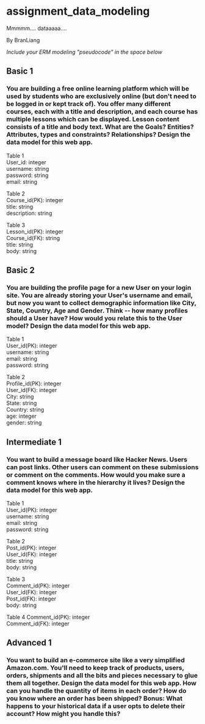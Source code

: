 # assignment_data_modeling
Mmmmm.... dataaaaa....

By BranLiang

*Include your ERM modeling "pseudocode" in the space below*

## Basic 1
### You are building a free online learning platform which will be used by students who are exclusively online (but don't need to be logged in or kept track of). You offer many different courses, each with a title and description, and each course has multiple lessons which can be displayed. Lesson content consists of a title and body text. What are the Goals? Entities? Attributes, types and constraints? Relationships? Design the data model for this web app.
Table 1  
User_id: integer  
username: string  
password: string  
email: string     

Table 2  
Course_id(PK): integer  
title: string  
description: string  

Table 3  
Lesson_id(PK): integer  
Course_id(FK): string  
title: string  
body: string  

## Basic 2
### You are building the profile page for a new User on your login site. You are already storing your User's username and email, but now you want to collect demographic information like City, State, Country, Age and Gender. Think -- how many profiles should a User have? How would you relate this to the User model? Design the data model for this web app.
Table 1  
User_id(PK): integer  
username:  string  
email: string  
password: string  

Table 2  
Profile_id(PK): integer  
User_id(FK): integer  
City: string  
State: string  
Country: string   
age:  integer  
gender: string  

## Intermediate 1
### You want to build a message board like Hacker News. Users can post links. Other users can comment on these submissions or comment on the comments. How would you make sure a comment knows where in the hierarchy it lives? Design the data model for this web app.
Table 1  
User_id(PK): integer  
username: string  
email: string  
password: string  

Table 2  
Post_id(PK): integer  
User_id(FK): integer  
title: string  
body: string  

Table 3  
Comment_id(PK): integer  
User_id(FK): integer  
Post_id(FK): integer  
body: string  

Table 4
Comment_id(PK): integer  
Comment_id(FK): integer  

## Advanced 1
### You want to build an e-commerce site like a very simplified Amazon.com. You'll need to keep track of products, users, orders, shipments and all the bits and pieces necessary to glue them all together. Design the data model for this web app. How can you handle the quantity of items in each order? How do you know where an order has been shipped? Bonus: What happens to your historical data if a user opts to delete their account? How might you handle this?
